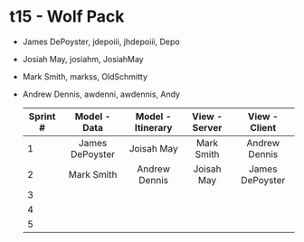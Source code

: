 # t15 - Wolf Pack

* James DePoyster, jdepoiii, jhdepoiii, Depo
* Josiah May, josiahm, JosiahMay
* Mark Smith, markss, OldSchmitty
* Andrew Dennis, awdenni, awdennis, Andy

  Sprint #  |   Model - Data   | Model - Itinerary |  View - Server    |   View - Client   |
  --------  | :--------------: | :---------------: | :---------------: | :---------------: |
   1        | James DePoyster  |    Joisah May     |    Mark Smith     |   Andrew Dennis   |
   2        |    Mark Smith    |   Andrew Dennis   |    Joisah May     |  James DePoyster  |
   3        |                  |                   |                   |                   |
   4        |                  |                   |                   |                   |
   5        |                  |                   |                   |                   |
